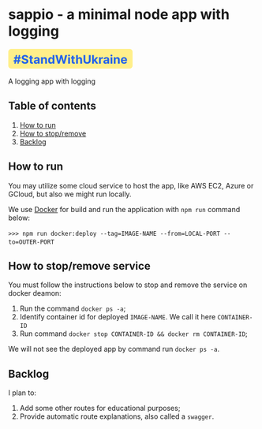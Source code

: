 # sappio - a minimal node app with logging
[![StandWithUkraine](https://raw.githubusercontent.com/vshymanskyy/StandWithUkraine/main/badges/StandWithUkraine.svg)](https://github.com/vshymanskyy/StandWithUkraine/blob/main/docs/README.md)

A logging app with logging

## Table of contents

1. [How to run](#how-to-run)
2. [How to stop/remove](#how-to-stop/remove-service)
3. [Backlog](#backlog)

## How to run

You may utilize some cloud service to host the app, like AWS EC2, Azure or GCloud, but also we might run locally. 

We use [Docker](https://docs.docker.com/) for build and run the application with ```npm run``` command below:
    
```>>> npm run docker:deploy --tag=IMAGE-NAME --from=LOCAL-PORT --to=OUTER-PORT```

## How to stop/remove service

You must follow the instructions below to stop and remove the service on docker deamon:

1) Run the command ```docker ps -a```;
2) Identify container id for deployed ```IMAGE-NAME```. We call it here ```CONTAINER-ID```
3) Run command ```docker stop CONTAINER-ID && docker rm CONTAINER-ID```; 

We will not see the deployed app by command run ```docker ps -a```. 

## Backlog

I plan to:

1. Add some other routes for educational purposes;
2. Provide automatic route explanations, also called a `swagger`.


